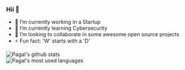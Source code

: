 ### Hii 👋

- 🔭 I’m currently working in a Startup
- 🌱 I’m currently learning Cybersecurity
- 👯 I’m looking to collaborate in some awesome open source projects
- ⚡ Fun fact: 'W' starts with a 'D'

![Pagal's github stats](https://github-readme-stats.vercel.app/api?username=ssahillppatell&show_icons=true&hide=issues&bg_color=0D1117&text_color=c9d1d9&icon_color=ff3860&title_color=7957d5&hide_border=true&count_private=true)  
![Pagal's most used languages](https://github-readme-stats.vercel.app/api/top-langs/?username=ssahillppatell&layout=compact&langs_count=7&hide=html&bg_color=0D1117&text_color=c9d1d9&icon_color=ff3860&title_color=7957d5&hide_border=true)
